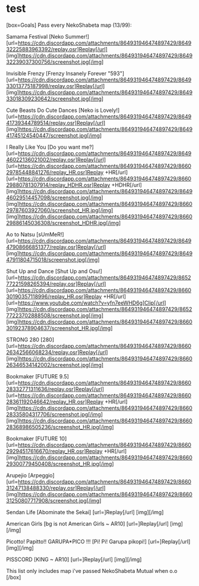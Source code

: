 # test
[box=Goals]
Pass every NekoShabeta map (13/99):

Samama Festival [Neko Summer!] [url=https://cdn.discordapp.com/attachments/864931946474897429/864932225883963392/replay.osr]Replay[/url] [img]https://cdn.discordapp.com/attachments/864931946474897429/864932239037300756/screenshot.jpg[/img]

Invisible Frenzy [Frenzy Insanely Forever "593"] [url=https://cdn.discordapp.com/attachments/864931946474897429/864933013775187998/replay.osr]Replay[/url] [img]https://cdn.discordapp.com/attachments/864931946474897429/864933018309230642/screenshot.jpg[/img]

Cute Beasts Do Cute Dances [Neko is Lovely!] [url=https://cdn.discordapp.com/attachments/864931946474897429/864941739344789514/replay.osr]Replay[/url]
[img]https://cdn.discordapp.com/attachments/864931946474897429/864941745124540447/screenshot.jpg[/img]

I Really Like You [Do you want me?] [url=https://cdn.discordapp.com/attachments/864931946474897429/864946022136021002/replay.osr]Replay[/url] [url=https://cdn.discordapp.com/attachments/864931946474897429/866029785448841276/replay_HR.osr]Replay +HR[/url] [url=https://cdn.discordapp.com/attachments/864931946474897429/866029880781307914/replay_HDHR.osr]Replay +HDHR[/url]
[img]https://cdn.discordapp.com/attachments/864931946474897429/864946029514457098/screenshot.jpg[/img]
[img]https://cdn.discordapp.com/attachments/864931946474897429/866029787603927060/screenshot_HR.jpg[/img]
[img]https://cdn.discordapp.com/attachments/864931946474897429/866029886145036308/screenshot_HDHR.jpg[/img]

Ao to Natsu [sUmMeR!] [url=https://cdn.discordapp.com/attachments/864931946474897429/864947908666851377/replay.osr]Replay[/url]
[img]https://cdn.discordapp.com/attachments/864931946474897429/864947911804715018/screenshot.jpg[/img]

Shut Up and Dance [Shut Up and Osu!] [url=https://cdn.discordapp.com/attachments/864931946474897429/865277221598265394/replay.osr]Replay[/url] [url=https://cdn.discordapp.com/attachments/864931946474897429/866030190357118996/replay_HR.osr]Replay +HR[/url] [url=https://www.youtube.com/watch?v=yfn7eeWHD6g]Clip[/url]
[img]https://cdn.discordapp.com/attachments/864931946474897429/865277223702888508/screenshot.jpg[/img]
[img]https://cdn.discordapp.com/attachments/864931946474897429/866030192378904637/screenshot_HR.jpg[/img]

STRONG 280 [280] [url=https://cdn.discordapp.com/attachments/864931946474897429/866026342566068234/replay.osr]Replay[/url]
[img]https://cdn.discordapp.com/attachments/864931946474897429/866026346534142002/screenshot.jpg[/img]

Bookmaker [FUTURE 9.5] [url=https://cdn.discordapp.com/attachments/864931946474897429/866028332771311636/replay.osr]Replay[/url] [url=https://cdn.discordapp.com/attachments/864931946474897429/866028361192046642/replay_HR.osr]Replay +HR[/url]
[img]https://cdn.discordapp.com/attachments/864931946474897429/866028335804317706/screenshot.jpg[/img]
[img]https://cdn.discordapp.com/attachments/864931946474897429/866028368986505236/screenshot_HR.jpg[/img]

Bookmaker [FUTURE 10] [url=https://cdn.discordapp.com/attachments/864931946474897429/866029294517616670/replay_HR.osr]Replay +HR[/url]
[img]https://cdn.discordapp.com/attachments/864931946474897429/866029300779450408/screenshot_HR.jpg[/img]

Arupejio [Arpeggio] [url=https://cdn.discordapp.com/attachments/864931946474897429/866031247138488330/replay.osr]Replay[/url]
[img]https://cdn.discordapp.com/attachments/864931946474897429/866031250807717908/screenshot.jpg[/img]

Sendan Life [Abominate the Sekai] [url=]Replay[/url]
[img][/img]

American Girls [bg is not American Girls ~ AR10] [url=]Replay[/url]
[img][/img]

Picotto! Papitto!! GARUPA*PICO !!! [Pi! Pi! Garupa pikopi!] [url=]Replay[/url]
[img][/img]

PISSCORD [KING ~ AR10] [url=]Replay[/url]
[img][/img]

This list only includes map i've passed
NekoShabeta Mutual when o.o
[/box]
